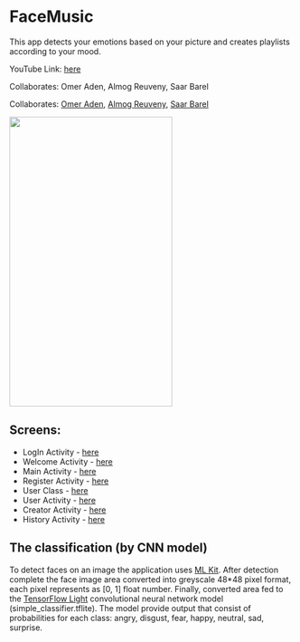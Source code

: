 
# FaceMusic
This app detects your emotions based on your picture and creates playlists according to your mood.  

YouTube Link: [here](https://github.com/LeveI-Up/AI_Ex8/blob/main/%D7%9E%D7%98%D7%9C%D7%94%208.pdf)

Collaborates: Omer Aden, Almog Reuveny, Saar Barel

Collaborates: [Omer Aden](https://github.com/omer6546), [Almog Reuveny](https://github.com/almogre02), [Saar Barel](https://github.com/saar95)


<img src="https://user-images.githubusercontent.com/20986238/146235701-4a91d541-29f8-4fdb-9999-c7a6fdd8f42e.jpg" width="288" height="512">



## Screens:
  * LogIn Activity - [here](https://github.com/almogre02/FaceMusic/blob/main/app/src/main/java/com/lampa/emotionrecognition/LoginActivity.java)
  * Welcome Activity - [here](https://github.com/almogre02/FaceMusic/blob/main/app/src/main/java/com/lampa/emotionrecognition/WelcomeActivity.java)
  * Main Activity - [here](https://github.com/almogre02/FaceMusic/blob/main/app/src/main/java/com/lampa/emotionrecognition/MainActivity.java)
  * Register Activity - [here](https://github.com/almogre02/FaceMusic/blob/main/app/src/main/java/com/lampa/emotionrecognition/RegisterActivity.java)
  * User Class - [here](https://github.com/almogre02/FaceMusic/blob/main/app/src/main/java/com/lampa/emotionrecognition/UserClass.java)
  * User Activity - [here](https://github.com/almogre02/FaceMusic/blob/main/app/src/main/java/com/lampa/emotionrecognition/UserActivity.java)
  * Creator Activity - [here](https://github.com/almogre02/FaceMusic/blob/main/app/src/main/java/com/lampa/emotionrecognition/CreatorActivity.java)
  * History Activity - [here](https://github.com/almogre02/FaceMusic/blob/main/app/src/main/java/com/lampa/emotionrecognition/HistoryActivity.java)
  


## The classification (by CNN model)
To detect faces on an image the application uses [ML Kit](https://developers.google.com/ml-kit).
After detection complete the face image area converted into greyscale 48*48 pixel format, each pixel represents as [0, 1] float number.
Finally, converted area fed to the [TensorFlow Light](https://www.tensorflow.org/lite/guide) convolutional neural network model (simple_classifier.tflite).
The model provide output that consist of probabilities for each class: angry, disgust, fear, happy, neutral, sad, surprise.  

